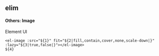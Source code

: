 ## elim
#### Others: Image
Element UI <el-image>
```
<el-image :src="${1}" fit="${2|fill,contain,cover,none,scale-down|}" :lazy="${3|true,false|}"></el-image>
${4}
```